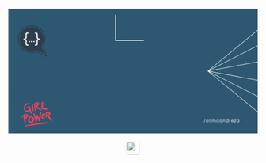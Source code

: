 
<div align='center'>

![it's me](olimaandreza20x10.gif)


</div>
<div align='center'>
<a href='https://www.linkedin.com/in/andrezaolima/'>
    <img width="26" height="26" src="https://img.icons8.com/metro/26/000000/linkedin.png"/>
</a>


</div>


<!--
**olimaandreza/olimaandreza** is a ✨ _special_ ✨ repository because its `README.md` (this file) appears on your GitHub profile.

Here are some ideas to get you started:

- 🔭 I’m currently working on ...
- 🌱 I’m currently learning ...
- 👯 I’m looking to collaborate on ...
- 🤔 I’m looking for help with ...
- 💬 Ask me about ...
- 📫 How to reach me: ...
- 😄 Pronouns: ...
- ⚡ Fun fact: ...
-->
